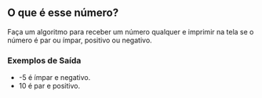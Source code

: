 ## O que é esse número?

Faça um algoritmo para receber um número qualquer e imprimir na tela se o número é par ou ímpar, positivo ou negativo.

### Exemplos de Saída
* -5 é ímpar e negativo.
* 10 é par e positivo.